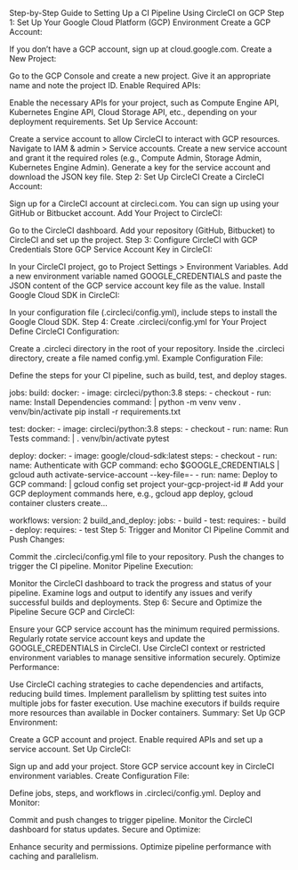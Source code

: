 Step-by-Step Guide to Setting Up a CI Pipeline Using CircleCI on GCP
Step 1: Set Up Your Google Cloud Platform (GCP) Environment
Create a GCP Account:

If you don’t have a GCP account, sign up at cloud.google.com.
Create a New Project:

Go to the GCP Console and create a new project. Give it an appropriate name and note the project ID.
Enable Required APIs:

Enable the necessary APIs for your project, such as Compute Engine API, Kubernetes Engine API, Cloud Storage API, etc., depending on your deployment requirements.
Set Up Service Account:

Create a service account to allow CircleCI to interact with GCP resources.
Navigate to IAM & admin > Service accounts.
Create a new service account and grant it the required roles (e.g., Compute Admin, Storage Admin, Kubernetes Engine Admin).
Generate a key for the service account and download the JSON key file.
Step 2: Set Up CircleCI
Create a CircleCI Account:

Sign up for a CircleCI account at circleci.com. You can sign up using your GitHub or Bitbucket account.
Add Your Project to CircleCI:

Go to the CircleCI dashboard.
Add your repository (GitHub, Bitbucket) to CircleCI and set up the project.
Step 3: Configure CircleCI with GCP Credentials
Store GCP Service Account Key in CircleCI:

In your CircleCI project, go to Project Settings > Environment Variables.
Add a new environment variable named GOOGLE_CREDENTIALS and paste the JSON content of the GCP service account key file as the value.
Install Google Cloud SDK in CircleCI:

In your configuration file (.circleci/config.yml), include steps to install the Google Cloud SDK.
Step 4: Create .circleci/config.yml for Your Project
Define CircleCI Configuration:

Create a .circleci directory in the root of your repository.
Inside the .circleci directory, create a file named config.yml.
Example Configuration File:

Define the steps for your CI pipeline, such as build, test, and deploy stages.


jobs:
  build:
    docker:
      - image: circleci/python:3.8
    steps:
      - checkout
      - run:
          name: Install Dependencies
          command: |
            python -m venv venv
            . venv/bin/activate
            pip install -r requirements.txt

  test:
    docker:
      - image: circleci/python:3.8
    steps:
      - checkout
      - run:
          name: Run Tests
          command: |
            . venv/bin/activate
            pytest

  deploy:
    docker:
      - image: google/cloud-sdk:latest
    steps:
      - checkout
      - run:
          name: Authenticate with GCP
          command: echo $GOOGLE_CREDENTIALS | gcloud auth activate-service-account --key-file=-
      - run:
          name: Deploy to GCP
          command: |
            gcloud config set project your-gcp-project-id
            # Add your GCP deployment commands here, e.g., gcloud app deploy, gcloud container clusters create...

workflows:
  version: 2
  build_and_deploy:
    jobs:
      - build
      - test:
          requires:
            - build
      - deploy:
          requires:
            - test
Step 5: Trigger and Monitor CI Pipeline
Commit and Push Changes:

Commit the .circleci/config.yml file to your repository.
Push the changes to trigger the CI pipeline.
Monitor Pipeline Execution:

Monitor the CircleCI dashboard to track the progress and status of your pipeline.
Examine logs and output to identify any issues and verify successful builds and deployments.
Step 6: Secure and Optimize the Pipeline
Secure GCP and CircleCI:

Ensure your GCP service account has the minimum required permissions.
Regularly rotate service account keys and update the GOOGLE_CREDENTIALS in CircleCI.
Use CircleCI context or restricted environment variables to manage sensitive information securely.
Optimize Performance:

Use CircleCI caching strategies to cache dependencies and artifacts, reducing build times.
Implement parallelism by splitting test suites into multiple jobs for faster execution.
Use machine executors if builds require more resources than available in Docker containers.
Summary:
Set Up GCP Environment:

Create a GCP account and project.
Enable required APIs and set up a service account.
Set Up CircleCI:

Sign up and add your project.
Store GCP service account key in CircleCI environment variables.
Create Configuration File:

Define jobs, steps, and workflows in .circleci/config.yml.
Deploy and Monitor:

Commit and push changes to trigger pipeline.
Monitor the CircleCI dashboard for status updates.
Secure and Optimize:

Enhance security and permissions.
Optimize pipeline performance with caching and parallelism.